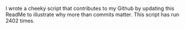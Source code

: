 I wrote a cheeky script that contributes to my Github by updating this ReadMe to illustrate why more than commits matter. This script has run 2402 times.